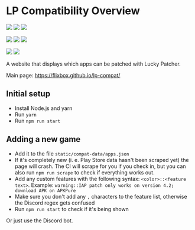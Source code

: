 # LP Compatibility Overview

[![](https://github.com/Flixbox/lp-compat/actions/workflows/deploy.yml/badge.svg)](https://github.com/Flixbox/lp-compat/actions/workflows/deploy.yml)
![](https://img.shields.io/static/v1?label=Discord%20bot%20on&message=Railway&color=blueviolet&style=flat&logo=railway)
![](https://img.shields.io/uptimerobot/ratio/m792717344-6d627ad71592aa371175f9d6?style=flat)

![](https://img.shields.io/codeclimate/maintainability/Flixbox/lp-compat?style=flat)
![](https://img.shields.io/codeclimate/issues/Flixbox/lp-compat)
![](https://img.shields.io/codeclimate/tech-debt/Flixbox/lp-compat)

[![](https://img.shields.io/static/v1?label=Discuss&message=on%20Reddit&color=FF4500&style=flat&logo=reddit)](https://www.reddit.com/r/luckypatcher/)
[![](https://img.shields.io/static/v1?label=Discuss&message=on%20Discord&color=7289DA&style=flat&logo=reddit)](https://discord.gg/RS5ddYf7mw)

A website that displays which apps can be patched with Lucky Patcher.

Main page: https://flixbox.github.io/lp-compat/

## Initial setup

- Install Node.js and yarn
- Run `yarn`
- Run `npm run start`

## Adding a new game

- Add it to the file `static/compat-data/apps.json`
- If it's completely new (i. e. Play Store data hasn't been scraped yet) the page will crash. The CI will scrape for you if you check in, but you can also run `npm run scrape` to check if everything works out.
- Add any custom features with the following syntax: `<color>::<feature text>`. Example: `warning::IAP patch only works on version 4.2; download APK on APKPure`
- Make sure you don't add any `,` characters to the feature list, otherwise the Discord regex gets confused
- Run `npm run start` to check if it's being shown

Or just use the Discord bot.

